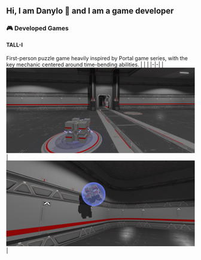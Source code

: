 ## Hi, I am Danylo 👋 and I am a game developer

### 🎮 Developed Games

#### TALL-I
First-person puzzle game heavily inspired by Portal game series, with the key mechanic centered around time-bending abilities.
| | |
|-|-|
|![Alt text](/{5699C62C-5232-4AEB-9219-D548E810A213}.png) | ![Alt text](/{F86140D5-00FA-4B11-A096-4554D5488178}.png) |


<!--
**ShubaShaba/ShubaShaba** is a ✨ _special_ ✨ repository because its `README.md` (this file) appears on your GitHub profile.

<img src="/{5699C62C-5232-4AEB-9219-D548E810A213}.png" alt="First chamber: cube and a pressure plate" title="First chamber: cube and a pressure plate" width="400"/>
<img src="/{F86140D5-00FA-4B11-A096-4554D5488178}.png" alt="First chamber: cube and a pressure plate" title="First chamber: cube and a pressure plate" width="400"/>

Here are some ideas to get you started:

- 🔭 I’m currently working on ...
- 🌱 I’m currently learning ...
- 👯 I’m looking to collaborate on ...
- 🤔 I’m looking for help with ...
- 💬 Ask me about ...
- 📫 How to reach me: ...
- 😄 Pronouns: ...
- ⚡ Fun fact: ...
-->
